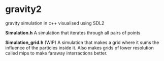 # gravity2
gravity simulation in c++ visualised using SDL2

**Simulation.h**
A simulation that iterates through all pairs of points

**Simulation_grid.h** (WIP)
A simulation that makes a grid where it sums the influence of the particles inside it.
Also makes grids of lower resolution called mips to make faraway interractions better.
